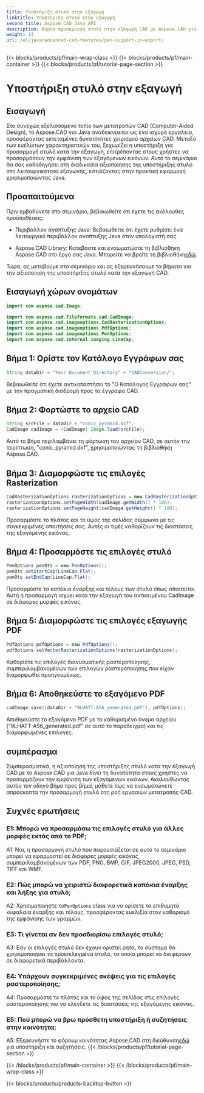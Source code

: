 ```yaml
---
title: Υποστήριξη στυλό στην εξαγωγή
linktitle: Υποστήριξη στυλό στην εξαγωγή
second_title: Aspose.CAD Java API
description: Κύρια προσαρμογή στυλό στην εξαγωγή CAD με Aspose.CAD για Java. Ακολουθήστε τον βήμα προς βήμα οδηγό μας για απρόσκοπτη ενσωμάτωση.
weight: 13
url: /el/java/advanced-cad-features/pen-support-in-export/
---
```


{{< blocks/products/pf/main-wrap-class >}}
{{< blocks/products/pf/main-container >}}
{{< blocks/products/pf/tutorial-page-section >}}

# Υποστήριξη στυλό στην εξαγωγή

## Εισαγωγή

Στο συνεχώς εξελισσόμενο τοπίο των μετατροπών CAD (Computer-Aided Design), το Aspose.CAD για Java αναδεικνύεται ως ένα ισχυρό εργαλείο, προσφέροντας εκτεταμένες δυνατότητες χειρισμού αρχείων CAD. Μεταξύ των ευέλικτων χαρακτηριστικών του, ξεχωρίζει η υποστήριξη για προσαρμογή στυλό κατά την εξαγωγή, επιτρέποντας στους χρήστες να προσαρμόσουν την εμφάνιση των εξαγόμενων εικόνων. Αυτό το σεμινάριο θα σας καθοδηγήσει στη διαδικασία αξιοποίησης της υποστήριξης στυλό στη λειτουργικότητα εξαγωγής, εστιάζοντας στην πρακτική εφαρμογή χρησιμοποιώντας Java.

## Προαπαιτούμενα

Πριν εμβαθύνετε στο σεμινάριο, βεβαιωθείτε ότι έχετε τις ακόλουθες προϋποθέσεις:

- Περιβάλλον ανάπτυξης Java: Βεβαιωθείτε ότι έχετε ρυθμίσει ένα λειτουργικό περιβάλλον ανάπτυξης Java στον υπολογιστή σας.

-  Aspose.CAD Library: Κατεβάστε και ενσωματώστε τη βιβλιοθήκη Aspose.CAD στο έργο σας Java. Μπορείτε να βρείτε τη βιβλιοθήκη[εδώ](https://releases.aspose.com/cad/java/).

Τώρα, ας μεταβούμε στο σεμινάριο και ας εξερευνήσουμε τα βήματα για την αξιοποίηση της υποστήριξης στυλό κατά την εξαγωγή CAD.

## Εισαγωγή χώρων ονομάτων

```java
import com.aspose.cad.Image;

import com.aspose.cad.fileformats.cad.CadImage;
import com.aspose.cad.imageoptions.CadRasterizationOptions;
import com.aspose.cad.imageoptions.PdfOptions;
import com.aspose.cad.imageoptions.PenOptions;
import com.aspose.cad.internal.imaging.LineCap;
```

## Βήμα 1: Ορίστε τον Κατάλογο Εγγράφων σας

```java
String dataDir = "Your Document Directory" + "CADConversion/";
```

Βεβαιωθείτε ότι έχετε αντικαταστήσει το "Ο Κατάλογος Εγγράφων σας" με την πραγματική διαδρομή προς τα έγγραφα CAD.

## Βήμα 2: Φορτώστε το αρχείο CAD

```java
String srcFile = dataDir + "conic_pyramid.dxf";
CadImage cadImage = (CadImage) Image.load(srcFile);
```

Αυτό το βήμα περιλαμβάνει τη φόρτωση του αρχείου CAD, σε αυτήν την περίπτωση, "conic_pyramid.dxf", χρησιμοποιώντας τη βιβλιοθήκη Aspose.CAD.

## Βήμα 3: Διαμορφώστε τις επιλογές Rasterization

```java
CadRasterizationOptions rasterizationOptions = new CadRasterizationOptions();
rasterizationOptions.setPageWidth(cadImage.getWidth() * 100);
rasterizationOptions.setPageHeight(cadImage.getHeight() * 100);
```

Προσαρμόστε το πλάτος και το ύψος της σελίδας σύμφωνα με τις συγκεκριμένες απαιτήσεις σας. Αυτές οι τιμές καθορίζουν τις διαστάσεις της εξαγόμενης εικόνας.

## Βήμα 4: Προσαρμόστε τις επιλογές στυλό

```java
PenOptions penOts = new PenOptions();
penOts.setStartCap(LineCap.Flat);
penOts.setEndCap(LineCap.Flat);
```

Προσαρμόστε τα καπάκια έναρξης και τέλους των στυλό όπως απαιτείται. Αυτή η προσαρμογή ισχύει κατά την εξαγωγή του αντικειμένου CadImage σε διάφορες μορφές εικόνας.

## Βήμα 5: Διαμορφώστε τις επιλογές εξαγωγής PDF

```java
PdfOptions pdfOptions = new PdfOptions();
pdfOptions.setVectorRasterizationOptions(rasterizationOptions);
```

Καθορίστε τις επιλογές διανυσματικής ραστεροποίησης, συμπεριλαμβανομένων των επιλογών ραστεροποίησης που είχαν διαμορφωθεί προηγουμένως.

## Βήμα 6: Αποθηκεύστε το εξαγόμενο PDF

```java
cadImage.save((dataDir + "9LHATT-A56_generated.pdf"), pdfOptions);
```

Αποθηκεύστε το εξαγόμενο PDF με το καθορισμένο όνομα αρχείου ("9LHATT-A56_generated.pdf" σε αυτό το παράδειγμα) και τις διαμορφωμένες επιλογές.

## συμπέρασμα

Συμπερασματικά, η αξιοποίηση της υποστήριξης στυλό κατά την εξαγωγή CAD με το Aspose.CAD για Java δίνει τη δυνατότητα στους χρήστες να προσαρμόζουν την εμφάνιση των εξαγόμενων εικόνων. Ακολουθώντας αυτόν τον οδηγό βήμα προς βήμα, μάθετε πώς να ενσωματώνετε απρόσκοπτα την προσαρμογή στυλό στη ροή εργασιών μετατροπής CAD.

## Συχνές ερωτήσεις

### Ε1: Μπορώ να προσαρμόσω τις επιλογές στυλό για άλλες μορφές εκτός από το PDF;

A1: Ναι, η προσαρμογή στυλό που παρουσιάζεται σε αυτό το σεμινάριο μπορεί να εφαρμοστεί σε διάφορες μορφές εικόνας, συμπεριλαμβανομένων των PDF, PNG, BMP, GIF, JPEG2000, JPEG, PSD, TIFF και WMF.

### Ε2: Πώς μπορώ να χειριστώ διαφορετικά καπάκια έναρξης και λήξης για στυλό;

 A2: Χρησιμοποιήστε το`PenOptions` class για να ορίσετε τα επιθυμητά κεφαλαία έναρξης και τέλους, προσφέροντας ευελιξία στον καθορισμό της εμφάνισης των γραμμών.

### Ε3: Τι γίνεται αν δεν προσδιορίσω επιλογές στυλό;

A3: Εάν οι επιλογές στυλό δεν έχουν οριστεί ρητά, το σύστημα θα χρησιμοποιήσει τα προεπιλεγμένα στυλό, τα οποία μπορεί να διαφέρουν σε διαφορετικά περιβάλλοντα.

### Ε4: Υπάρχουν συγκεκριμένες σκέψεις για τις επιλογές ραστεροποίησης;

A4: Προσαρμόστε το πλάτος και το ύψος της σελίδας στις επιλογές ραστεροποίησης για να ελέγξετε τις διαστάσεις της εξαγόμενης εικόνας.

### Ε5: Πού μπορώ να βρω πρόσθετη υποστήριξη ή συζητήσεις στην κοινότητα;

 A5: Εξερευνήστε το φόρουμ κοινότητας Aspose.CAD στη διεύθυνση[εδώ](https://forum.aspose.com/c/cad/19) για υποστήριξη και συζητήσεις.
{{< /blocks/products/pf/tutorial-page-section >}}

{{< /blocks/products/pf/main-container >}}
{{< /blocks/products/pf/main-wrap-class >}}

{{< blocks/products/products-backtop-button >}}
